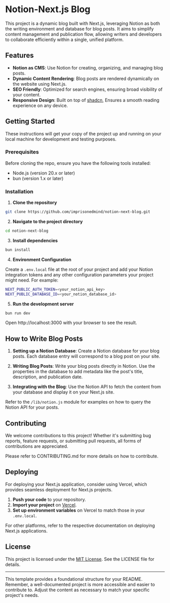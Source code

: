 # Notion-Next.js Blog

This project is a dynamic blog built with Next.js, leveraging Notion as both the writing environment and database for blog posts. It aims to simplify content management and publication flow, allowing writers and developers to collaborate efficiently within a single, unified platform.

## Features

- **Notion as CMS**: Use Notion for creating, organizing, and managing blog posts.
- **Dynamic Content Rendering**: Blog posts are rendered dynamically on the website using Next.js.
- **SEO Friendly**: Optimized for search engines, ensuring broad visibility of your content.
- **Responsive Design**: Built on top of [shadcn](https://github.com/shadcn-ui/ui), 
  Ensures a smooth reading experience on 
  any 
  device.



## Getting Started

These instructions will get your copy of the project up and running on your local machine for development and testing purposes.

### Prerequisites

Before cloning the repo, ensure you have the following tools installed:

- Node.js (version 20.x or later)
- bun (version 1.x or later)

### Installation

1. **Clone the repository**

```sh
git clone https://github.com/imprisonedmind/notion-next-blog.git
```

2. **Navigate to the project directory**

```sh
cd notion-next-blog
```

3. **Install dependencies**

```sh
bun install
```

4. **Environment Configuration**

Create a `.env.local` file at the root of your project and add your Notion integration tokens and any other configuration parameters your project might need. For example:

```sh
NEXT_PUBLIC_AUTH_TOKEN=<your_notion_api_key>
NEXT_PUBLIC_DATABASE_ID=<your_notion_database_id>
```

5. **Run the development server**

```sh
bun run dev
```

Open http://localhost:3000 with your browser to see the result.

## How to Write Blog Posts

1. **Setting up a Notion Database**: Create a Notion database for your blog posts. Each database entry will correspond to a blog post on your site.
   
2. **Writing Blog Posts**: Write your blog posts directly in Notion. Use the properties in the database to add metadata like the post's title, description, and publication date.

3. **Integrating with the Blog**: Use the Notion API to fetch the content from your database and display it on your Next.js site.

Refer to the `/lib/notion.js` module for examples on how to query the Notion API for your posts.

## Contributing

We welcome contributions to this project! Whether it's submitting bug reports, feature requests, or submitting pull requests, all forms of contributions are appreciated.

Please refer to CONTRIBUTING.md for more details on how to contribute.

## Deploying

For deploying your Next.js application, consider using Vercel, which provides seamless deployment for Next.js projects.

1. **Push your code** to your repository.
2. **Import your project** on [Vercel](https://vercel.com).
3. **Set up environment variables** on Vercel to match those in your `.env.local`.

For other platforms, refer to the respective documentation on deploying Next.js applications.

## License

This project is licensed under the [MIT License](LICENSE). See the LICENSE file for details.

---

This template provides a foundational structure for your README. Remember, a well-documented project is more accessible and easier to contribute to. Adjust the content as necessary to match your specific project's needs.